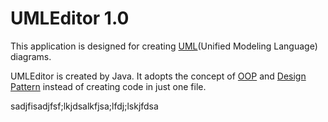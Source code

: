 # UMLEditor 1.0

This application is designed for creating [UML](Unified Modeling Language) diagrams.

UMLEditor is created by Java. It adopts the concept of [OOP] and [Design Pattern] instead of creating code in just one file.  

sadjfisadjfsf;lkjdsalkfjsa;lfdj;lskjfdsa



[UML]:http://en.wikipedia.org/wiki/Unified_Modeling_Language
[OOP]:http://en.wikipedia.org/wiki/Object-oriented_programming
[Design Pattern]:http://en.wikipedia.org/wiki/Software_design_pattern
